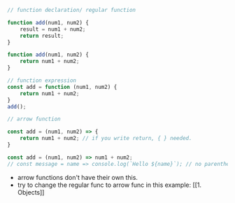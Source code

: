 ```js
// function declaration/ regular function

function add(num1, num2) {
	result = num1 + num2;
	return result;
}

function add(num1, num2) {
	return num1 + num2;
}

// function expression
const add = function (num1, num2) {
	return num1 + num2;
}
add();

// arrow function

const add = (num1, num2) => {
	return num1 + num2; // if you write return, { } needed.
}

const add = (num1, num2) => num1 + num2;
// const message = name => console.log(`Hello ${name}`); // no parenthesis needed for 1 param
```

* arrow functions don't have their own this.
* try to change the regular func to arrow func in this example: [[1. Objects]]